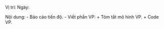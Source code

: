 Vị trí:
Ngày:

Nội dung:
    - Báo cáo tiến độ.
    - Viết phần VP:
        + Tóm tắt mô hình VP.
        + Code VP.